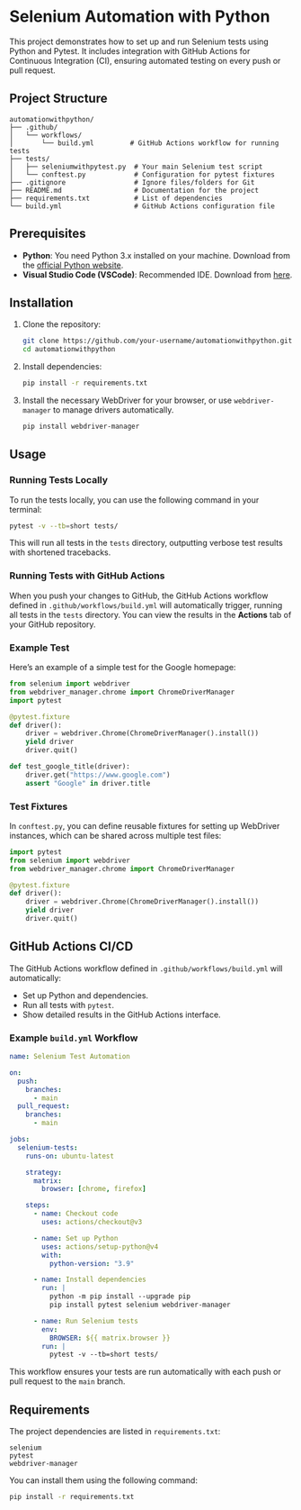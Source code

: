 # Selenium Automation with Python

This project demonstrates how to set up and run Selenium tests using Python and Pytest. It includes integration with GitHub Actions for Continuous Integration (CI), ensuring automated testing on every push or pull request.

## Project Structure

```
automationwithpython/
├── .github/
│   └── workflows/
│       └── build.yml         # GitHub Actions workflow for running tests
├── tests/
│   ├── seleniumwithpytest.py  # Your main Selenium test script
│   └── conftest.py            # Configuration for pytest fixtures
├── .gitignore                 # Ignore files/folders for Git
├── README.md                  # Documentation for the project
├── requirements.txt           # List of dependencies
└── build.yml                  # GitHub Actions configuration file
```

## Prerequisites

- **Python**: You need Python 3.x installed on your machine. Download from the [official Python website](https://www.python.org/downloads/).
- **Visual Studio Code (VSCode)**: Recommended IDE. Download from [here](https://code.visualstudio.com/).

## Installation

1. Clone the repository:

    ```bash
    git clone https://github.com/your-username/automationwithpython.git
    cd automationwithpython
    ```

2. Install dependencies:

    ```bash
    pip install -r requirements.txt
    ```

3. Install the necessary WebDriver for your browser, or use `webdriver-manager` to manage drivers automatically.

    ```bash
    pip install webdriver-manager
    ```

## Usage

### Running Tests Locally

To run the tests locally, you can use the following command in your terminal:

```bash
pytest -v --tb=short tests/
```

This will run all tests in the `tests` directory, outputting verbose test results with shortened tracebacks.

### Running Tests with GitHub Actions

When you push your changes to GitHub, the GitHub Actions workflow defined in `.github/workflows/build.yml` will automatically trigger, running all tests in the `tests` directory. You can view the results in the **Actions** tab of your GitHub repository.

### Example Test

Here’s an example of a simple test for the Google homepage:

```python
from selenium import webdriver
from webdriver_manager.chrome import ChromeDriverManager
import pytest

@pytest.fixture
def driver():
    driver = webdriver.Chrome(ChromeDriverManager().install())
    yield driver
    driver.quit()

def test_google_title(driver):
    driver.get("https://www.google.com")
    assert "Google" in driver.title
```

### Test Fixtures

In `conftest.py`, you can define reusable fixtures for setting up WebDriver instances, which can be shared across multiple test files:

```python
import pytest
from selenium import webdriver
from webdriver_manager.chrome import ChromeDriverManager

@pytest.fixture
def driver():
    driver = webdriver.Chrome(ChromeDriverManager().install())
    yield driver
    driver.quit()
```

## GitHub Actions CI/CD

The GitHub Actions workflow defined in `.github/workflows/build.yml` will automatically:

- Set up Python and dependencies.
- Run all tests with `pytest`.
- Show detailed results in the GitHub Actions interface.

### Example `build.yml` Workflow

```yaml
name: Selenium Test Automation

on:
  push:
    branches:
      - main
  pull_request:
    branches:
      - main

jobs:
  selenium-tests:
    runs-on: ubuntu-latest

    strategy:
      matrix:
        browser: [chrome, firefox]

    steps:
      - name: Checkout code
        uses: actions/checkout@v3

      - name: Set up Python
        uses: actions/setup-python@v4
        with:
          python-version: "3.9"

      - name: Install dependencies
        run: |
          python -m pip install --upgrade pip
          pip install pytest selenium webdriver-manager

      - name: Run Selenium tests
        env:
          BROWSER: ${{ matrix.browser }}
        run: |
          pytest -v --tb=short tests/

```

This workflow ensures your tests are run automatically with each push or pull request to the `main` branch.

## Requirements

The project dependencies are listed in `requirements.txt`:

```
selenium
pytest
webdriver-manager
```

You can install them using the following command:

```bash
pip install -r requirements.txt
```


